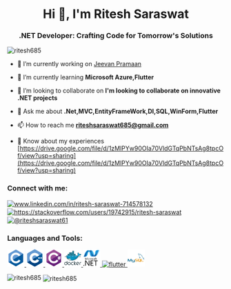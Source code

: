 <h1 align="center">Hi 👋, I'm Ritesh Saraswat</h1>
<h3 align="center">.NET Developer: Crafting Code for Tomorrow's Solutions</h3>

<p align="left"> <img src="https://komarev.com/ghpvc/?username=ritesh685&label=Profile%20views&color=0e75b6&style=flat" alt="ritesh685" /> </p>

- 🔭 I’m currently working on [Jeevan Pramaan](https://jeevanpramaan.gov.in/)

- 🌱 I’m currently learning **Microsoft Azure,Flutter**

- 👯 I’m looking to collaborate on **I'm looking to collaborate on innovative .NET projects**

- 💬 Ask me about **.Net,MVC,EntityFrameWork,DI,SQL,WinForm,Flutter**

- 📫 How to reach me **riteshsaraswat685@gmail.com**

- 📄 Know about my experiences [https://drive.google.com/file/d/1zMlPYw90OIa70VldGTqPbNTsAg8tpcOf/view?usp=sharing](https://drive.google.com/file/d/1zMlPYw90OIa70VldGTqPbNTsAg8tpcOf/view?usp=sharing)

<h3 align="left">Connect with me:</h3>
<p align="left">
<a href="https://linkedin.com/in/www.linkedin.com/in/ritesh-saraswat-714578132" target="blank"><img align="center" src="https://raw.githubusercontent.com/rahuldkjain/github-profile-readme-generator/master/src/images/icons/Social/linked-in-alt.svg" alt="www.linkedin.com/in/ritesh-saraswat-714578132" height="30" width="40" /></a>
<a href="https://stackoverflow.com/users/https://stackoverflow.com/users/19742915/ritesh-saraswat" target="blank"><img align="center" src="https://raw.githubusercontent.com/rahuldkjain/github-profile-readme-generator/master/src/images/icons/Social/stack-overflow.svg" alt="https://stackoverflow.com/users/19742915/ritesh-saraswat" height="30" width="40" /></a>
<a href="https://www.hackerrank.com/@riteshsaraswat61" target="blank"><img align="center" src="https://raw.githubusercontent.com/rahuldkjain/github-profile-readme-generator/master/src/images/icons/Social/hackerrank.svg" alt="@riteshsaraswat61" height="30" width="40" /></a>
</p>

<h3 align="left">Languages and Tools:</h3>
<p align="left"> <a href="https://www.cprogramming.com/" target="_blank" rel="noreferrer"> <img src="https://raw.githubusercontent.com/devicons/devicon/master/icons/c/c-original.svg" alt="c" width="40" height="40"/> </a> <a href="https://www.w3schools.com/cpp/" target="_blank" rel="noreferrer"> <img src="https://raw.githubusercontent.com/devicons/devicon/master/icons/cplusplus/cplusplus-original.svg" alt="cplusplus" width="40" height="40"/> </a> <a href="https://www.w3schools.com/cs/" target="_blank" rel="noreferrer"> <img src="https://raw.githubusercontent.com/devicons/devicon/master/icons/csharp/csharp-original.svg" alt="csharp" width="40" height="40"/> </a> <a href="https://www.docker.com/" target="_blank" rel="noreferrer"> <img src="https://raw.githubusercontent.com/devicons/devicon/master/icons/docker/docker-original-wordmark.svg" alt="docker" width="40" height="40"/> </a> <a href="https://dotnet.microsoft.com/" target="_blank" rel="noreferrer"> <img src="https://raw.githubusercontent.com/devicons/devicon/master/icons/dot-net/dot-net-original-wordmark.svg" alt="dotnet" width="40" height="40"/> </a> <a href="https://flutter.dev" target="_blank" rel="noreferrer"> <img src="https://www.vectorlogo.zone/logos/flutterio/flutterio-icon.svg" alt="flutter" width="40" height="40"/> </a> <a href="https://www.mysql.com/" target="_blank" rel="noreferrer"> <img src="https://raw.githubusercontent.com/devicons/devicon/master/icons/mysql/mysql-original-wordmark.svg" alt="mysql" width="40" height="40"/> </a> </p>

<p><img align="left" src="https://github-readme-stats.vercel.app/api/top-langs?username=ritesh685&show_icons=true&locale=en&layout=compact" alt="ritesh685" /></p>

<p>&nbsp;<img align="center" src="https://github-readme-stats.vercel.app/api?username=ritesh685&show_icons=true&locale=en" alt="ritesh685" /></p>
